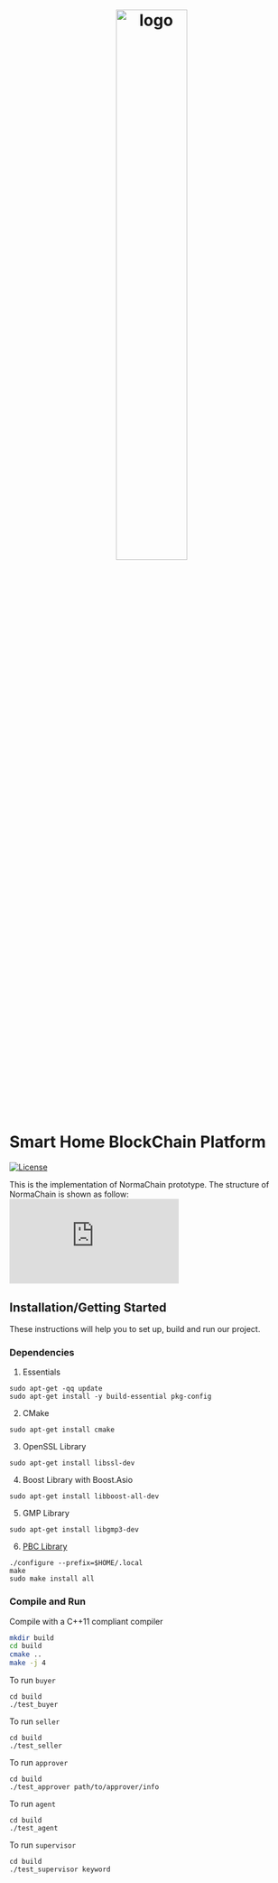 <h1 align="center">
	<img width="50%" src="https://github.com/yinhaoxiao/Smart-Home-Blockchain-Platform/blob/master/image.jpg" alt="logo">
</h1>

# Smart Home BlockChain Platform
[![License](https://img.shields.io/badge/License-MIT-yellow.svg)](https://github.com/yinhaoxiao/Smart-Home-Blockchain-Platform/blob/master/LICENSE)

This is the implementation of NormaChain prototype. The structure of NormaChain is shown as follow:
![alt text](https://raw.githubusercontent.com/yinhaoxiao/NormaChain/master/images/model.pdf)

## Installation/Getting Started

These instructions will help you to set up, build and run our project.

### Dependencies
1. Essentials
```
sudo apt-get -qq update
sudo apt-get install -y build-essential pkg-config
```
2. CMake
```
sudo apt-get install cmake
```

3. OpenSSL Library
```
sudo apt-get install libssl-dev
```

4. Boost Library with Boost.Asio
```
sudo apt-get install libboost-all-dev
```

5. GMP Library
```
sudo apt-get install libgmp3-dev
```

6. [PBC Library](https://crypto.stanford.edu/pbc)
```
./configure --prefix=$HOME/.local
make
sudo make install all
```


### Compile and Run

Compile with a C++11 compliant compiler

```sh
mkdir build
cd build
cmake ..
make -j 4
```

To run `buyer`
```
cd build
./test_buyer
```

To run `seller`
```
cd build
./test_seller
```

To run `approver`
```
cd build
./test_approver path/to/approver/info
```

To run `agent`
```
cd build
./test_agent
```

To run `supervisor`
```
cd build
./test_supervisor keyword
```
